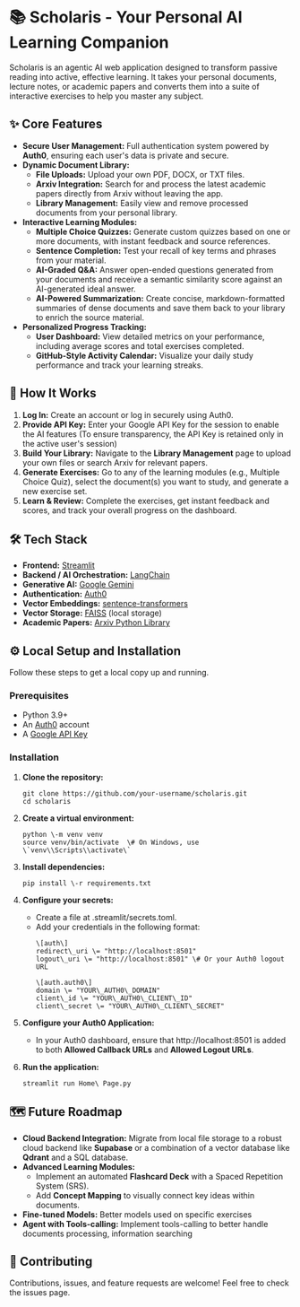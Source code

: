 # **📚 Scholaris \- Your Personal AI Learning Companion**

Scholaris is an agentic AI web application designed to transform passive reading into active, effective learning. It takes your personal documents, lecture notes, or academic papers and converts them into a suite of interactive exercises to help you master any subject.

## **✨ Core Features**

* **Secure User Management:** Full authentication system powered by **Auth0**, ensuring each user's data is private and secure.  
* **Dynamic Document Library:**  
  * **File Uploads:** Upload your own PDF, DOCX, or TXT files.  
  * **Arxiv Integration:** Search for and process the latest academic papers directly from Arxiv without leaving the app.  
  * **Library Management:** Easily view and remove processed documents from your personal library.  
* **Interactive Learning Modules:**  
  * **Multiple Choice Quizzes:** Generate custom quizzes based on one or more documents, with instant feedback and source references.  
  * **Sentence Completion:** Test your recall of key terms and phrases from your material.  
  * **AI-Graded Q\&A:** Answer open-ended questions generated from your documents and receive a semantic similarity score against an AI-generated ideal answer.  
  * **AI-Powered Summarization:** Create concise, markdown-formatted summaries of dense documents and save them back to your library to enrich the source material.  
* **Personalized Progress Tracking:**  
  * **User Dashboard:** View detailed metrics on your performance, including average scores and total exercises completed.  
  * **GitHub-Style Activity Calendar:** Visualize your daily study performance and track your learning streaks.

## **🚀 How It Works**

1. **Log In:** Create an account or log in securely using Auth0.  
2. **Provide API Key:** Enter your Google API Key for the session to enable the AI features (To ensure transparency, the API Key is retained only in the active user's session)
3. **Build Your Library:** Navigate to the **Library Management** page to upload your own files or search Arxiv for relevant papers.  
4. **Generate Exercises:** Go to any of the learning modules (e.g., Multiple Choice Quiz), select the document(s) you want to study, and generate a new exercise set.  
5. **Learn & Review:** Complete the exercises, get instant feedback and scores, and track your overall progress on the dashboard.

## **🛠️ Tech Stack**

* **Frontend:** [Streamlit](https://streamlit.io/)  
* **Backend / AI Orchestration:** [LangChain](https://www.langchain.com/)  
* **Generative AI:** [Google Gemini](https://ai.google.dev/)  
* **Authentication:** [Auth0](https://auth0.com/)  
* **Vector Embeddings:** [sentence-transformers](https://huggingface.co/sentence-transformers/all-MiniLM-L6-v2)  
* **Vector Storage:** [FAISS](https://github.com/facebookresearch/faiss) (local storage)  
* **Academic Papers:** [Arxiv Python Library](https://github.com/lukasschwab/arxiv.py)

## **⚙️ Local Setup and Installation**

Follow these steps to get a local copy up and running.

### **Prerequisites**

* Python 3.9+  
* An [Auth0](https://auth0.com) account  
* A [Google API Key](https://ai.google.dev/gemini-api/docs/api-key)

### **Installation**

1. **Clone the repository:**  
   ```
   git clone https://github.com/your-username/scholaris.git  
   cd scholaris
   ```

2. **Create a virtual environment:**  
   ```
   python \-m venv venv  
   source venv/bin/activate  \# On Windows, use \`venv\\Scripts\\activate\`
   ```

3. **Install dependencies:**  
   ```
   pip install \-r requirements.txt
   ```

4. **Configure your secrets:**  
   * Create a file at .streamlit/secrets.toml.  
   * Add your credentials in the following format:  
     ```
     \[auth\]  
     redirect\_uri \= "http://localhost:8501"  
     logout\_uri \= "http://localhost:8501" \# Or your Auth0 logout URL

     \[auth.auth0\]  
     domain \= "YOUR\_AUTH0\_DOMAIN"  
     client\_id \= "YOUR\_AUTH0\_CLIENT\_ID"  
     client\_secret \= "YOUR\_AUTH0\_CLIENT\_SECRET"
     ```

5. **Configure your Auth0 Application:**  
   * In your Auth0 dashboard, ensure that http://localhost:8501 is added to both **Allowed Callback URLs** and **Allowed Logout URLs**.  
6. **Run the application:**  
   ```
   streamlit run Home\ Page.py
   ```

## **🗺️ Future Roadmap**

* **Cloud Backend Integration:** Migrate from local file storage to a robust cloud backend like **Supabase** or a combination of a vector database like **Qdrant** and a SQL database.  
* **Advanced Learning Modules:**  
  * Implement an automated **Flashcard Deck** with a Spaced Repetition System (SRS).  
  * Add **Concept Mapping** to visually connect key ideas within documents.
* **Fine-tuned Models:** Better models used on specific exercises  
* **Agent with Tools-calling:** Implement tools-calling to better handle documents processing, information searching

## **🤝 Contributing**

Contributions, issues, and feature requests are welcome\! Feel free to check the issues page.